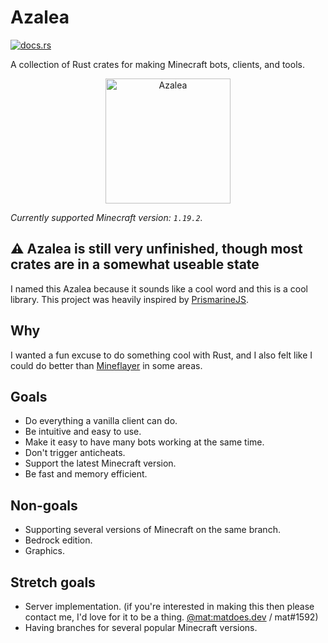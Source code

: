 # Azalea

[![docs.rs](https://img.shields.io/docsrs/azalea)](https://docs.rs/azalea)

A collection of Rust crates for making Minecraft bots, clients, and tools.

<p align="center">
    <img src="https://cdn.matdoes.dev/images/flowering_azalea.webp" alt="Azalea" height="200">
</p>

<!-- The line below is automatically read and updated by the migrate script, so don't change it manually. -->
*Currently supported Minecraft version: `1.19.2`.*

## ⚠️ Azalea is still very unfinished, though most crates are in a somewhat useable state


I named this Azalea because it sounds like a cool word and this is a cool library.
This project was heavily inspired by [PrismarineJS](https://github.com/PrismarineJS).

## Why

I wanted a fun excuse to do something cool with Rust, and I also felt like I could do better than [Mineflayer](https://github.com/prismarinejs/mineflayer) in some areas.

## Goals

- Do everything a vanilla client can do.
- Be intuitive and easy to use.
- Make it easy to have many bots working at the same time.
- Don't trigger anticheats.
- Support the latest Minecraft version.
- Be fast and memory efficient.

## Non-goals

- Supporting several versions of Minecraft on the same branch.
- Bedrock edition.
- Graphics.


## Stretch goals

- Server implementation. (if you're interested in making this then please contact me, I'd love for it to be a thing. [@mat:matdoes.dev](https://matrix.to/#/@mat:matdoes.dev) / mat#1592)
- Having branches for several popular Minecraft versions.
